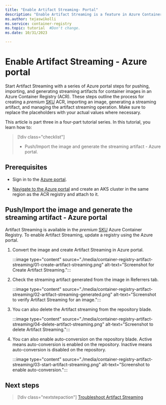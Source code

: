 ```yaml
---
title: "Enable Artifact Streaming- Portal"
description: "Enable Artifact Streaming is a feature in Azure Container Registry in Azure portal to enhance and supercharge managing, scaling, and deploying artifacts through containerized platforms."
ms.author: tejaswikolli
ms.service: container-registry
ms.topic: tutorial  #Don't change.
ms.date: 10/31/2023

---
```

# Enable Artifact Streaming - Azure portal

Start Artifact Streaming with a series of Azure portal steps for pushing, importing, and generating streaming artifacts for container images in an Azure Container Registry (ACR). These steps outline the process for creating a *premium* [SKU](container-registry-skus.md) ACR, importing an image, generating a streaming artifact, and managing the artifact streaming operation. Make sure to replace the placeholders with your actual values where necessary.

This article is part three in a four-part tutorial series. In this tutorial, you learn how to:

> [!div class="checklist"]
> * Push/Import the image and generate the streaming artifact  - Azure portal.

## Prerequisites

* Sign in to the [Azure portal](https://ms.portal.azure.com/). 

* [Navigate to the Azure portal](https://ms.portal.azure.com/#create/Microsoft.KubernetesService) and create an AKS cluster in the same region as the ACR registry and attach to it.

## Push/Import the image and generate the streaming artifact - Azure portal

Artifact Streaming is available in the *premium* [SKU](container-registry-skus.md) Azure Container Registry. To enable Artifact Streaming, update a registry using the Azure portal.

1. Convert the image and create Artifact Streaming in Azure portal.

    :::image type="content" source="./media/container-registry-artifact-streaming/01-create-artifact-streaming.png" alt-text="Screenshot for Create Artifact Streaming.":::

1. Check the streaming artifact generated from the image in Referrers tab.     
    
    :::image type="content" source="./media/container-registry-artifact-streaming/02-artifact-streaming-generated.png" alt-text="Screenshot to verify Artifact Streaming for an image.":::

1. You can also delete the Artifact streaming from the repository blade. 

    :::image type="content" source="./media/container-registry-artifact-streaming/04-delete-artifact-streaming.png" alt-text="Screenshot to delete Artifact Streaming.":::

1. You can also enable auto-conversion on the repository blade. Active means auto-conversion is enabled on the repository. Inactive means auto-conversion is disabled on the repository. 

    :::image type="content" source="./media/container-registry-artifact-streaming/03-start-artifact-streaming.png" alt-text="Screenshot to enable auto-conversion.":::

## Next steps

> [!div class="nextstepaction"]
> [Troubleshoot Artifact Streaming](tutorial-artifact-streaming-troubleshoot.md)